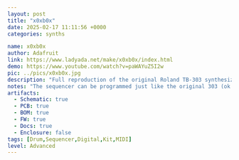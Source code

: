 ```yaml
---
layout: post
title: "x0xb0x"
date: 2025-02-17 11:11:56 +0000
categories: synths

name: x0xb0x
author: Adafruit
link: https://www.ladyada.net/make/x0xb0x/index.html
demo: https://www.youtube.com/watch?v=paWAYuZ5I2w
pic: ../pics/x0xb0x.jpg
description: "Full reproduction of the original Roland TB-303 synthesizer, with fully functional sequencer. "
notes: "The sequencer can be programmed just like the original 303 (ok its actually a little easier, we think) and can be used to control other synthesizers via any of its various output formats. 128 banks of track memory and 64 banks of pattern memory are stored in onboard EEPROM, no battery-backup is needed!"
artifacts:
  - Schematic: true
  - PCB: true
  - BOM: true
  - FW: true
  - Docs: true
  - Enclosure: false
tags: [Drum,Sequencer,Digital,Kit,MIDI]
level: Advanced
---
```


